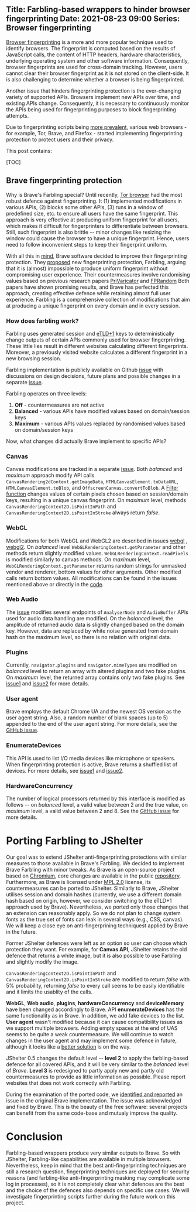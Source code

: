 Title: Farbling-based wrappers to hinder browser fingerprinting
Date: 2021-08-23 09:00
Series: Browser fingerprinting
---

[Browser fingerprinting](https://arxiv.org/pdf/1905.01051.pdf) is a more and more popular technique used to identify browsers. The fingerprint is computed based on the results of JavaScript calls, the content of HTTP headers, hardware characteristics, underlying operating system and other software information. Consequently, browser fingerprints are used for cross-domain tracking. However, users cannot clear their browser fingerprint as it is not stored on the client-side. It is also challenging to determine whether a browser is being fingerprinted.

Another issue that hinders fingerprinting protection is the ever-changing variety of supported APIs. Browsers implement new APIs over time, and existing APIs change. Consequently, it is necessary to continuously monitor the APIs being used for fingerprinting purposes to block fingerprinting attempts.

Due to fingerprinting scripts being [more prevalent](https://www.cs.princeton.edu/~arvindn/publications/OpenWPM_1_million_site_tracking_measurement.pdf), various web browsers - for example, Tor, Brave, and Firefox - started implementing fingerprinting protection to protect users and their privacy.

This post contains:

[TOC]

## Brave fingerprinting protection

Why is Brave's Farbling special? Until recently, [Tor browser](https://2019.www.torproject.org/projects/torbrowser/design/#fingerprinting-linkability) had the most robust defence against fingerprinting. It (1) implemented modifications in various APIs, (2) blocks some other APIs, (3) runs in a window of predefined size, etc. to ensure all users have the same fingerprint. This approach is very effective at producing uniform fingerprint for all users, which makes it difficult for fingerprinters to differentiate between browsers. Still, such fingerprint is also brittle -- minor changes like resizing the window could cause the browser to have a unique fingerprint. Hence, users need to follow inconvenient steps to keep their fingerprint uniform.

With all this in [mind](https://brave.com/brave-fingerprinting-and-privacy-budgets/), Brave software decided to improve their fingerprinting protection. They [proposed](https://brave.com/privacy-updates-3/) new fingerprinting protection, Farbling, arguing that it is (almost) impossible to produce uniform fingerprint without compromising user experience. Their countermeasures involve randomising values based on previous research papers [PriVaricator](https://www.doc.ic.ac.uk/~livshits/papers/pdf/www15.pdf) and [FPRandom](https://hal.inria.fr/hal-01527580/document) Both papers have shown promising results, and Brave has perfected this approach, creating effective defence while retaining almost full user experience. Farbling is a comprehensive collection of modifications that aim at producing a unique fingerprint on every domain and in every session.

### How does farbling work?

Farbling uses generated session and [eTLD+1](https://web.dev/same-site-same-origin/) keys to deterministically change outputs of certain APIs commonly used for browser fingerprinting. These little lies result in different websites calculating different fingerprints. Moreover, a previously visited website calculates a different fingerprint in a new browsing session.

Farbling implementation is publicly available on Github [issue](https://github.com/brave/brave-browser/issues/8787) with discussions on design decisions, future plans and possible changes in a separate [issue](https://github.com/brave/brave-browser/issues/11770).

Farbling operates on three levels:
 1. **Off** - countermeasures are not active
 2. **Balanced** - various APIs have modified values based on domain/session keys
 3. **Maximum** - various  APIs values replaced by randomised values based on domain/session keys

Now, what changes did actually Brave implement to specific APIs?

### Canvas

Canvas modifications are tracked in a separate [issue](https://github.com/brave/brave-browser/issues/9186).
Both *balanced* and *maximum* approach modify API calls `CanvasRendering2dContext.getImageData`,
`HTMLCanvasElement.toDataURL`,
`HTMLCanvasElement.toBlob`, and
`OffscreenCanvas.convertToBlob`. A [Filter function](https://github.com/brave/brave-core/blob/master/chromium_src/third_party/blink/renderer/core/execution_context/execution_context.cc) changes values of certain pixels chosen based on session/domain keys, resulting in a unique canvas fingerprint.
On *maximum* level, methods `CanvasRenderingContext2D.isPointInPath` and `CanvasRenderingContext2D.isPointInStroke` always return *false*.

### WebGL

Modifications for both WebGL and WebGL2 are described in issues [webgl](https://github.com/brave/brave-browser/issues/9188) , [webgl2](https://github.com/brave/brave-browser/issues/9189).
On *balanced* level
`WebGLRenderingContext.getParameter` and other methods return slightly modified values.
`WebGLRenderingContext.readPixels` is modified similarly to canvas methods.
On *maximum* level, `WebGLRenderingContext.getParameter` returns random strings for unmasked vendor and renderer, bottom values for other arguments. Other modified calls return bottom values. All modifications can be found in the issues mentioned above or directly in the [code](https://github.com/brave/brave-core/tree/master/chromium_src/third_party/blink/renderer/modules/webgl).

### Web Audio

The [issue](https://github.com/brave/brave-browser/issues/9187) modifies
several endpoints of `AnalyserNode`  and  `AudioBuffer`  APIs used for audio data handling are modified.  On the *balanced* level, the amplitude of returned audio data is slightly changed based on the domain key. However, data are replaced by white noise generated from domain hash on the maximum level, so there is no relation with original data.

### Plugins

Currently,
`navigator.plugins` and `navigator.mimeTypes` are modified on *balanced* level to return an array with altered plugins and two fake plugins. On *maximum* level, the returned array contains only two fake plugins.
See [issue1](https://github.com/brave/brave-browser/issues/9435) and [issue2](https://github.com/brave/brave-browser/issues/10597) for more details.

### User agent

Brave employs the default Chrome UA and the newest OS version as the user agent string. Also, a random number of blank spaces (up to 5) appended to the end of the user agent string.
For more details, see the [GitHub issue](https://github.com/brave/brave-browser/issues/9190).

### EnumerateDevices

This API is used to list I/O media devices like microphone or speakers.  When fingerprinting protection is active, Brave returns a shuffled list of devices. For more details, see
[issue1](https://github.com/brave/brave-browser/issues/11271) and
[issue2](https://github.com/brave/brave-browser/issues/8666).

### HardwareConcurrency

The number of logical processors returned by this interface is modified as follows -- on *balanced* level, a valid value between 2 and the true value, on *maximum* level, a valid value between 2 and 8.
See the [GitHub issue](https://github.com/brave/brave-browser/issues/10808) for more details.

# Porting Farbling to JShelter

Our goal was to extend JShelter anti-fingerprinting protections with similar measures to those available in Brave's Farbling.
We decided to implement Brave Farbling with minor tweaks. As Brave is an open-source project based on [Chromium](https://www.chromium.org/Home), core changes are available in the public [repository](https://github.com/brave/brave-core). Furthermore, as Brave is licensed under [MPL 2.0](https://www.mozilla.org/en-US/MPL/2.0/) license, its countermeasures can be ported to JShelter.
Similarly to Brave, JShelter utilises session and domain hashes (currently, we use a different domain hash based on origin, however, we consider switching to the eTLD+1 approach used by Brave). Nevertheless, we ported only those changes that an extension can reasonably apply. So we do not plan to change system fonts as the true set of fonts can leak in several ways (e.g., CSS, canvas). We will keep a close eye on anti-fingerprining techniquest applied by Brave in the future.

Former JShelter defences were left as an option so user can choose which protection they want. For example, for **Canvas API**, JShelter retains the old defence that returns a white image, but it is also possible to use Farbling and slightly modify the image.

`CanvasRenderingContext2D.isPointInPath` and `CanvasRenderingContext2D.isPointInStroke` are modified to return *false* with 5% probability, returning *false* to every call seems to be easily identifiable and it limits the usablity of the calls.

**WebGL**, **Web audio**, **plugins**,  **hardwareConcurrency** and **deviceMemory** have been changed accordingly to Brave. API **enumerateDevices** has the same functionality as in Brave. In addition, we add fake devices to the list. **User agent** wasn't modified because it can cause compatibility issues as we support multiple browsers. Adding empty spaces at the end of UAS seems to be quite a weak countermeasure. We will continue to watch changes in the user agent and may implement some defence in future, although it looks like a [better solution](https://datatracker.ietf.org/doc/html/rfc8942) is on the way.

JShelter 0.5 changes the default level -- **level 2** to apply the farbling-based defence for all covered APIs, and it will be very similar to the *balanced* level of *Brave*. **Level 3** is redesigned to partly apply new and partly old countermeasures to provide as little information as possible. Please report websites that does not work correctly with Farbling.

During the examination of the ported code, we [identified and reported](https://github.com/brave/brave-browser/issues/15882) an issue in the original Brave implementation. The issue was acknowledged and fixed by Brave. This is the beauty of the free software: several projects can benefit from the same code-base and mutualy improve the quality.

# Conclusion

Farbling-based wrappers produce very similar outputs to Brave. So with JShelter, Farbling-like capabilities are available in multiple browsers. Nevertheless, keep in mind that the best anti-fingerprinting techniques are still a research question, fingerprinting techniques are deployed for security reasons (and farbling-like anti-fingerprinting masking may complicate some log in processes), so it is not completely clear what defences are the best and the choice of the defences also depends on specific use cases. We will investigate fingerprinting scripts further during the future work on this project.
